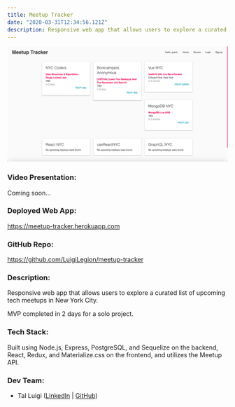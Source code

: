 ```yaml
---
title: Meetup Tracker
date: "2020-03-31T12:34:56.121Z"
description: Responsive web app that allows users to explore a curated list of upcoming tech meetups in New York City.
---
```


![Meetup Tracker Screenshot](./meetup-tracker.png)

### Video Presentation:

Coming soon...

### Deployed Web App:

https://meetup-tracker.herokuapp.com

### GitHub Repo:

https://github.com/LuigiLegion/meetup-tracker

### Description:

Responsive web app that allows users to explore a curated list of upcoming tech meetups in New York City.

MVP completed in 2 days for a solo project.

### Tech Stack:

Built using Node.js, Express, PostgreSQL, and Sequelize on the backend, React, Redux, and Materialize.css on the frontend, and utilizes the Meetup API.

### Dev Team:

- Tal Luigi ([LinkedIn](https://www.linkedin.com/in/talluigi) | [GitHub](https://github.com/luigilegion))
